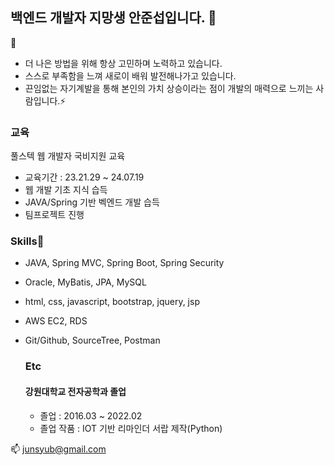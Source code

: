 ## 백엔드 개발자 지망생 안준섭입니다. 👋
🌱
- 더 나은 방법을 위해 항상 고민하며 노력하고 있습니다.
- 스스로 부족함을 느껴 새로이 배워 발전해나가고 있습니다.
- 끈임없는 자기계발을 통해 본인의 가치 상승이라는 점이 개발의 매력으로 느끼는 사람입니다.⚡

### 교육
풀스텍 웹 개발자 국비지원 교육
- 교육기간 : 23.21.29 ~ 24.07.19
- 웹 개발 기초 지식 습득
- JAVA/Spring 기반 벡엔드 개발 습득
- 팀프로젝트 진행

### Skills🔭
- JAVA, Spring MVC, Spring Boot, Spring Security
- Oracle, MyBatis, JPA, MySQL
- html, css, javascript, bootstrap, jquery, jsp
- AWS EC2, RDS
- Git/Github, SourceTree, Postman

  ### Etc
  #### 강원대학교 전자공학과 졸업
  - 졸업 : 2016.03 ~ 2022.02
  - 졸업 작품 : IOT 기반 리마인더 서랍 제작(Python)

 📫 junsyub@gmail.com



<!--
**ahn9282/ahn9282** is a ✨ _special_ ✨ repository because its `README.md` (this file) appears on your GitHub profile.

Here are some ideas to get you started:

- 🔭 I’m currently working on ...
- 🌱 I’m currently learning ...
- 👯 I’m looking to collaborate on ...
- 🤔 I’m looking for help with ...
- 💬 Ask me about ...
- 📫 How to reach me: ...
- 😄 Pronouns: ...
- ⚡ Fun fact: ...
-->
